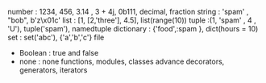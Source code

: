 number : 1234, 456, 3.14 , 3 + 4j, 0b111, decimal, fraction
string : 'spam' , "bob", b'z\x01c'
list : [1, [2,'three'], 4.5], list(range(10))
tuple :(1, 'spam' , 4 , 'U'), tuple('spam'), namedtuple
dictionary : {'food',:spam }, dict(hours = 10)
set : set('abc'), {'a','b','c'}
file
- Boolean : true and false
- none : none
functions, modules, classes
advance decorators, generators, iterators


